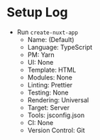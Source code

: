 # Setup Log

- Run `create-nuxt-app`
    - Name: (Default)
    - Language: TypeScript
    - PM: Yarn
    - UI: None
    - Template: HTML
    - Modules: None
    - Linting: Prettier
    - Testing: None
    - Rendering: Universal
    - Target: Server
    - Tools: jsconfig.json
    - CI: None
    - Version Control: Git